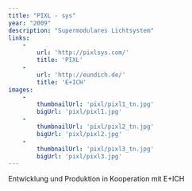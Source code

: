 ```yaml
---
title: "PIXL - sys"
year: "2009"
description: "Supermodulares Lichtsystem"
links:
    -
        url: 'http://pixlsys.com/'
        title: 'PIXL'
    -
        url: 'http://eundich.de/'
        title: 'E+ICH'
images:
    -
        thumbnailUrl: 'pixl/pixl1_tn.jpg'
        bigUrl: 'pixl/pixl1.jpg'
    -
        thumbnailUrl: 'pixl/pixl2_tn.jpg'
        bigUrl: 'pixl/pixl2.jpg'
    -
        thumbnailUrl: 'pixl/pixl3_tn.jpg'
        bigUrl: 'pixl/pixl3.jpg'
---
```


Entwicklung und Produktion in Kooperation mit E+ICH



